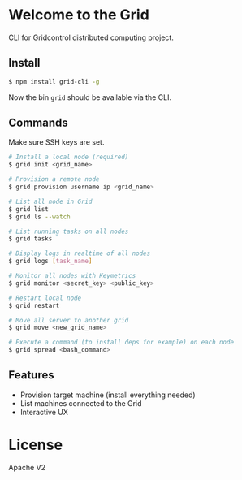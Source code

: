 
# Welcome to the Grid

CLI for Gridcontrol distributed computing project.

## Install

```bash
$ npm install grid-cli -g
```

Now the bin `grid` should be available via the CLI.

## Commands

Make sure SSH keys are set.

```bash
# Install a local node (required)
$ grid init <grid_name>

# Provision a remote node
$ grid provision username ip <grid_name>

# List all node in Grid
$ grid list
$ grid ls --watch

# List running tasks on all nodes
$ grid tasks

# Display logs in realtime of all nodes
$ grid logs [task_name]

# Monitor all nodes with Keymetrics
$ grid monitor <secret_key> <public_key>

# Restart local node
$ grid restart

# Move all server to another grid
$ grid move <new_grid_name>

# Execute a command (to install deps for example) on each node
$ grid spread <bash_command>
```


## Features

- Provision target machine (install everything needed)
- List machines connected to the Grid
- Interactive UX

# License

Apache V2
